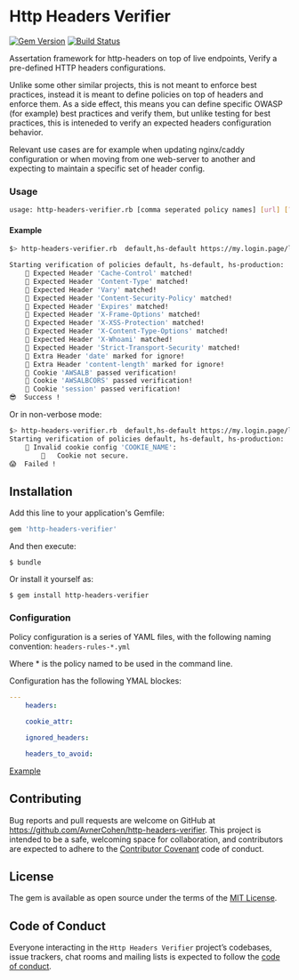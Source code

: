 # Http Headers Verifier

[![Gem Version](https://badge.fury.io/rb/http-headers-verifier.svg)](https://badge.fury.io/rb/http-headers-verifier)
[![Build Status](https://travis-ci.org/AvnerCohen/http-headers-verifier.svg?branch=master)](https://travis-ci.org/AvnerCohen/http-headers-verifier)

Assertation framework for http-headers on top of live endpoints, Verify a pre-defined HTTP headers configurations.

Unlike some other similar projects, this is not meant to enforce best practices, instead it is meant to define policies on top of headers and enforce them.
As a side effect, this means you can define specific OWASP (for example) best practices and verify them, but unlike testing for best practices, this is inteneded to verify an expected headers configuration behavior.

Relevant use cases are for example when updating nginx/caddy configuration or when moving from one web-server to another and expecting to maintain a specific set of header config.

### Usage

```sh
usage: http-headers-verifier.rb [comma seperated policy names] [url] [?verbose]
```

#### Example

```sh
$> http-headers-verifier.rb  default,hs-default https://my.login.page/login verbose

Starting verification of policies default, hs-default, hs-production:
	🍏 Expected Header 'Cache-Control' matched!
	🍏 Expected Header 'Content-Type' matched!
	🍏 Expected Header 'Vary' matched!
	🍏 Expected Header 'Content-Security-Policy' matched!
	🍏 Expected Header 'Expires' matched!
	🍏 Expected Header 'X-Frame-Options' matched!
	🍏 Expected Header 'X-XSS-Protection' matched!
	🍏 Expected Header 'X-Content-Type-Options' matched!
	🍏 Expected Header 'X-Whoami' matched!
	🍏 Expected Header 'Strict-Transport-Security' matched!
	🍏 Extra Header 'date' marked for ignore!
	🍏 Extra Header 'content-length' marked for ignore!
	🍏 Cookie 'AWSALB' passed verification!
	🍏 Cookie 'AWSALBCORS' passed verification!
	🍏 Cookie 'session' passed verification!
😎  Success !
```

Or in non-verbose mode:

```sh
$> http-headers-verifier.rb  default,hs-default https://my.login.page/loginlogin
Starting verification of policies default, hs-default, hs-production:
	🛑 Invalid cookie config 'COOKIE_NAME':
 		👺   Cookie not secure.
😱  Failed !
```

## Installation

Add this line to your application's Gemfile:

```ruby
gem 'http-headers-verifier'
```

And then execute:

    $ bundle

Or install it yourself as:

    $ gem install http-headers-verifier


### Configuration

Policy configuration is a series of YAML files, with the following naming convention:
`headers-rules-*.yml`

Where \* is the policy named to be used in the command line.

Configuration has the following YMAL blockes:

```yaml
---
    headers:

    cookie_attr:

    ignored_headers:

    headers_to_avoid:

```

[Example](headers-rules-example.yml)

## Contributing

Bug reports and pull requests are welcome on GitHub at https://github.com/AvnerCohen/http-headers-verifier. This project is intended to be a safe, welcoming space for collaboration, and contributors are expected to adhere to the [Contributor Covenant](http://contributor-covenant.org) code of conduct.

## License

The gem is available as open source under the terms of the [MIT License](https://opensource.org/licenses/MIT).

## Code of Conduct

Everyone interacting in the `Http Headers Verifier` project’s codebases, issue trackers, chat rooms and mailing lists is expected to follow the [code of conduct](https://github.com/[USERNAME]/http-headers-verifier/blob/master/CODE_OF_CONDUCT.md).
